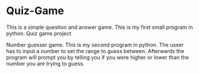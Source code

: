 # Quiz-Game
This is a simple question and answer game. This is my first small program in python. 
Quiz game project

Number guesser game. This is my second program in python. The usser has to input a number to set the range to guess between. Afterwards the program will prompt you by telling you if you were higher or lower than the number you are trying to guess. 

